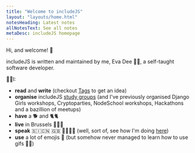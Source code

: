 ```yaml
---
title: "Welcome to includeJS"
layout: "layouts/home.html"
notesHeading: Latest notes
allNotesText: See all notes
metaDesc: includeJS homepage
---
```


Hi, and welcome! 👋

includeJS is written and maintained by me, Eva Dee 👩‍💻, a self-taught software developer.

🙋‍♀️I:

- **read** and **write** (checkout <a href='/tags'>Tags</a> to get an idea)
- **organise** includeJS <a href='/about/#heading-study-groups'>study groups</a> (and I've previously organised Django Girls workshops, Cryptoparties, NodeSchool workshops, Hackathons and a bazillion of meetups)
- **have** a 🐕 and 🐈🐈
- **live** in Brussels 🍺🍟🍫
- **speak** 🇸🇮🇨🇳 🇬🇧 🏳️‍🌈🇪🇸 (well, sort of, see how I'm doing <a href='tags/spanish'>here</a>)
- **use** a lot of emojis 😬 (but somehow never managed to learn how to use gifs 🤷‍♀️)
